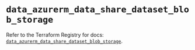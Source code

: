 # `data_azurerm_data_share_dataset_blob_storage`

Refer to the Terraform Registry for docs: [`data_azurerm_data_share_dataset_blob_storage`](https://registry.terraform.io/providers/hashicorp/azurerm/4.9.0/docs/data-sources/data_share_dataset_blob_storage).
